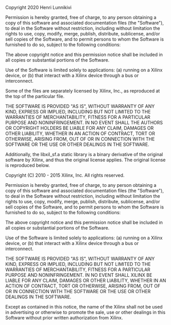 Copyright 2020 Henri Lunnikivi

Permission is hereby granted, free of charge, to any person obtaining a copy
of this software and associated documentation files (the "Software"), to deal
in the Software without restriction, including without limitation the rights
to use, copy, modify, merge, publish, distribute, sublicense, and/or sell
copies of the Software, and to permit persons to whom the Software is
furnished to do so, subject to the following conditions:

The above copyright notice and this permission notice shall be included in
all copies or substantial portions of the Software.

Use of the Software is limited solely to applications:
(a) running on a Xilinx device, or
(b) that interact with a Xilinx device through a bus or interconnect.

Some of the files are separately licensed by Xilinx, Inc., as reproduced at
the top of the particular file.

THE SOFTWARE IS PROVIDED "AS IS", WITHOUT WARRANTY OF ANY KIND, EXPRESS OR
IMPLIED, INCLUDING BUT NOT LIMITED TO THE WARRANTIES OF MERCHANTABILITY,
FITNESS FOR A PARTICULAR PURPOSE AND NONINFRINGEMENT. IN NO EVENT SHALL
THE AUTHORS OR COPYRIGHT HOLDERS BE LIABLE FOR ANY CLAIM, DAMAGES OR OTHER
LIABILITY, WHETHER IN AN ACTION OF CONTRACT, TORT OR OTHERWISE, ARISING
FROM, OUT OF OR IN CONNECTION WITH THE SOFTWARE OR THE USE OR OTHER DEALINGS
IN THE SOFTWARE.

Additionally, the libxil_sf.a static library is a binary derivative of the
original software by Xilinx, and thus the original license applies. The
original license is reproduced below.

Copyright (C) 2010 - 2015 Xilinx, Inc.  All rights reserved.

Permission is hereby granted, free of charge, to any person obtaining a copy
of this software and associated documentation files (the "Software"), to deal
in the Software without restriction, including without limitation the rights
to use, copy, modify, merge, publish, distribute, sublicense, and/or sell
copies of the Software, and to permit persons to whom the Software is
furnished to do so, subject to the following conditions:

The above copyright notice and this permission notice shall be included in
all copies or substantial portions of the Software.

Use of the Software is limited solely to applications:
(a) running on a Xilinx device, or
(b) that interact with a Xilinx device through a bus or interconnect.

THE SOFTWARE IS PROVIDED "AS IS", WITHOUT WARRANTY OF ANY KIND, EXPRESS OR
IMPLIED, INCLUDING BUT NOT LIMITED TO THE WARRANTIES OF MERCHANTABILITY,
FITNESS FOR A PARTICULAR PURPOSE AND NONINFRINGEMENT. IN NO EVENT SHALL
XILINX  BE LIABLE FOR ANY CLAIM, DAMAGES OR OTHER LIABILITY,
WHETHER IN AN ACTION OF CONTRACT, TORT OR OTHERWISE, ARISING FROM, OUT OF
OR IN CONNECTION WITH THE SOFTWARE OR THE USE OR OTHER DEALINGS IN THE
SOFTWARE.

Except as contained in this notice, the name of the Xilinx shall not be used
in advertising or otherwise to promote the sale, use or other dealings in
this Software without prior written authorization from Xilinx.
